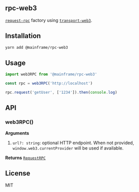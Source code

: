 ## rpc-web3

[`request-rpc`](../request-rpc) factory using [`transport-web3`](../transport-web3).

## Installation

```sh
yarn add @mainframe/rpc-web3
```

## Usage

```js
import web3RPC from '@mainframe/rpc-web3'

const rpc = web3RPC('http://localhost')

rpc.request('getUser', ['1234']).then(console.log)
```

## API

### web3RPC()

**Arguments**

1.  `url?: string`: optional HTTP endpoint. When not provided, `window.web3.currentProvider` will be used if available.

**Returns** [`RequestRPC`](../request-rpc)

## License

MIT
